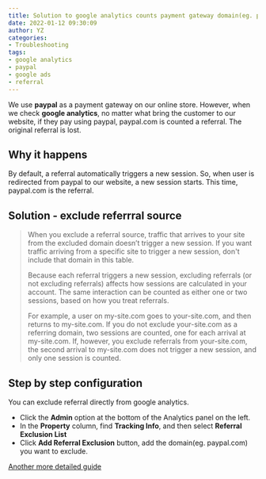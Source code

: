```yaml
---
title: Solution to google analytics counts payment gateway domain(eg. paypal.com) as transaction referral
date: 2022-01-12 09:30:09
author: YZ
categories:
- Troubleshooting
tags:
- google analytics
- paypal
- google ads
- referral
---
```


We use **paypal** as a payment gateway on our online store. However, when we check **google analytics**, no matter what bring the customer to our website, if they pay using paypal, paypal.com is counted a referral. The original referral is lost.

## Why it happens
By default, a referral automatically triggers a new session. So, when user is redirected from paypal to our website, a new session starts. This time, paypal.com is the referral.

## Solution - exclude referrral source

>When you exclude a referral source, traffic that arrives to your site from the excluded domain doesn’t trigger a new session. If you want traffic arriving from a specific site to trigger a new session, don't include that domain in this table.
>
>Because each referral triggers a new session, excluding referrals (or not excluding referrals) affects how sessions are calculated in your account. The same interaction can be counted as either one or two sessions, based on how you treat referrals.
>
>For example, a user on my-site.com goes to your-site.com, and then returns to my-site.com. If you do not exclude your-site.com as a referring domain, two sessions are counted, one for each arrival at my-site.com. If, however, you exclude referrals from your-site.com, the second arrival to my-site.com does not trigger a new session, and only one session is counted.

## Step by step configuration
You can exclude referral directly from google analytics.
- Click the **Admin** option at the bottom of the Analytics panel on the left.
- In the **Property** column, find **Tracking Info**, and then select **Referral Exclusion List**
- Click **Add Referral Exclusion** button, add the domain(eg. paypal.com) you want to exclude.

[Another more detailed guide](https://www.monsterinsights.com/how-to-add-paypal-to-referral-exclusion-list-in-google-analytics/)
